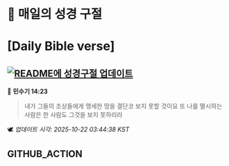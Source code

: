 # 🙏 매일의 성경 구절
# [Daily Bible verse]
## [![README에 성경구절 업데이트](https://github.com/DONGSUKA/first_test/actions/workflows/update-readme-bible.yml/badge.svg)](https://github.com/DONGSUKA/first_test/actions/workflows/update-readme-bible.yml)
<!-- START_BIBLE_VERSE -->
📖 **민수기 14:23**
> 내가 그들의 조상들에게 맹세한 땅을 결단코 보지 못할 것이요 또 나를 멸시하는 사람은 한 사람도 그것을 보지 못하리라

🕊️ _업데이트 시각: 2025-10-22 03:44:38 KST_
  <!-- END_BIBLE_VERSE -->
## GITHUB_ACTION
